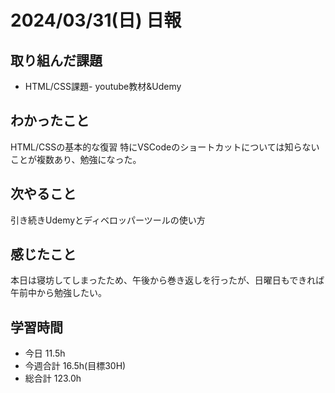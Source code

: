 # 2024/03/31(日) 日報

## 取り組んだ課題
- HTML/CSS課題- youtube教材&Udemy

## わかったこと
HTML/CSSの基本的な復習
特にVSCodeのショートカットについては知らないことが複数あり、勉強になった。

## 次やること
引き続きUdemyとディベロッパーツールの使い方

## 感じたこと
本日は寝坊してしまったため、午後から巻き返しを行ったが、日曜日もできれば午前中から勉強したい。

## 学習時間
- 今日 11.5h
- 今週合計 16.5h(目標30H)
- 総合計 123.0h